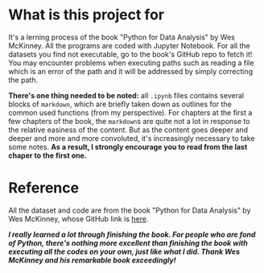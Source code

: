 # What is this project for

It's a lerning process of the book "Python for Data Analysis" by Wes McKinney. All the programs are coded with Jupyter Notebook.  For all the datasets you find not executable, go to the book's GitHub repo to fetch it! You may encounter problems when executing paths such as reading a file which is an error of the path and it will be addressed by simply correcting the path.



__There's one thing needed to be noted:__ all `.ipynb` files contains several blocks of `markdown`, which are briefly taken down as outlines for the common used functions (from my perspective). For chapters at the first a few chapters of the book, the `markdown`s are quite not a lot in response to the relative easiness of the content. But as the content goes deeper and deeper and more and more convoluted, it's increasingly necessary to take some notes. __As a result, I strongly encourage you to read from the last chaper to the first one.__

# Reference

All the dataset and code are from the book "Python for Data Analysis" by Wes McKinney, whose GitHub link is [here](https://github.com/wesm/pydata-book). 

___I really learned a lot through finishing the book. For people who are fond of Python, there's nothing more excellent than finishing the book with executing all the codes on your own, just like what I did. Thank Wes McKinney and his remarkable book exceedingly!___